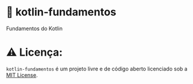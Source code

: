 # 🍃 kotlin-fundamentos
Fundamentos do Kotlin

# ⚠️ Licença:
`kotlin-fundamentos` é um projeto livre e de código aberto licenciado sob a [MIT License](./LICENSE).